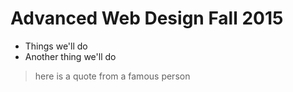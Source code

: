# Advanced Web Design Fall 2015
- Things we'll do
- Another thing we'll do

> here is a quote from a famous person

